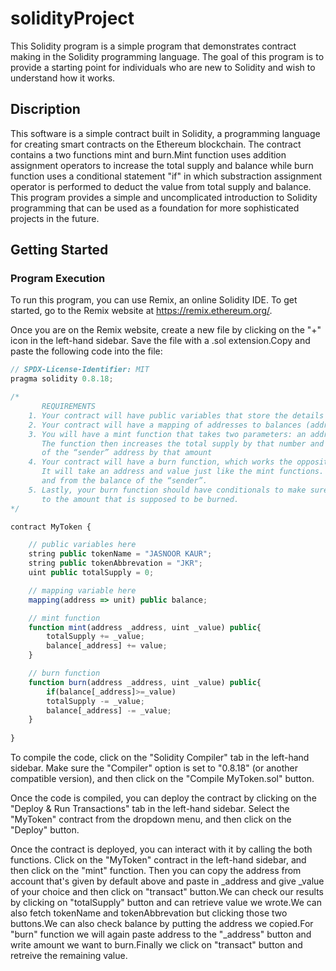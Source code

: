 # solidityProject
This Solidity program is a simple program that demonstrates contract making in the Solidity programming language. The goal of this program is to provide a starting point for individuals who are new to Solidity and wish to understand how it works.

## Discription
This software is a simple contract built in Solidity, a programming language for creating smart contracts on the Ethereum blockchain. The contract contains a two functions mint and burn.Mint function uses addition assignment operators to increase the total supply and balance while burn function uses
a conditional statement "if" in which substraction assignment operator is performed to deduct the value from total supply and balance. This program provides a simple and uncomplicated introduction to Solidity programming that can be used as a foundation for more sophisticated projects in the future.

## Getting Started

### Program Execution
To run this program, you can use Remix, an online Solidity IDE. To get started, go to the Remix website at https://remix.ethereum.org/.

Once you are on the Remix website, create a new file by clicking on the "+" icon in the left-hand sidebar. Save the file with a .sol extension.Copy and paste the following code into the file:

```javascript
// SPDX-License-Identifier: MIT
pragma solidity 0.8.18;

/*
       REQUIREMENTS
    1. Your contract will have public variables that store the details about your coin (Token Name, Token Abbrv., Total Supply)
    2. Your contract will have a mapping of addresses to balances (address => uint)
    3. You will have a mint function that takes two parameters: an address and a value. 
       The function then increases the total supply by that number and increases the balance 
       of the “sender” address by that amount
    4. Your contract will have a burn function, which works the opposite of the mint function, as it will destroy tokens. 
       It will take an address and value just like the mint functions. It will then deduct the value from the total supply 
       and from the balance of the “sender”.
    5. Lastly, your burn function should have conditionals to make sure the balance of "sender" is greater than or equal 
       to the amount that is supposed to be burned.
*/

contract MyToken {

    // public variables here
    string public tokenName = "JASNOOR KAUR";
    string public tokenAbbrevation = "JKR";
    uint public totalSupply = 0;

    // mapping variable here
    mapping(address => unit) public balance;

    // mint function
    function mint(address _address, uint _value) public{
        totalSupply += _value;
        balance[_address] += value;
    }

    // burn function
    function burn(address _address, uint _value) public{
        if(balance[_address]>=_value)
        totalSupply -= _value;
        balance[_address] -= _value;
    }
    
}
```
To compile the code, click on the "Solidity Compiler" tab in the left-hand sidebar. Make sure the "Compiler" option is set to "0.8.18" (or another compatible version), and then click on the "Compile MyToken.sol" button.

Once the code is compiled, you can deploy the contract by clicking on the "Deploy & Run Transactions" tab in the left-hand sidebar. Select the "MyToken" contract from the dropdown menu, and then click on the "Deploy" button.

Once the contract is deployed, you can interact with it by calling the both functions. Click on the "MyToken" contract in the left-hand sidebar, and then click on the "mint" function. Then you can copy the address from account that's given by default above and paste in _address and give _value of your choice and then click on "transact" button.We can check our results by clicking on "totalSupply" button and can retrieve value we wrote.We can also fetch tokenName and tokenAbbrevation but clicking those two buttons.We can also check balance by putting the address we copied.For "burn" function we will again paste address to the "_address" button and write amount we want to burn.Finally we click on "transact" button and retreive the remaining value.
